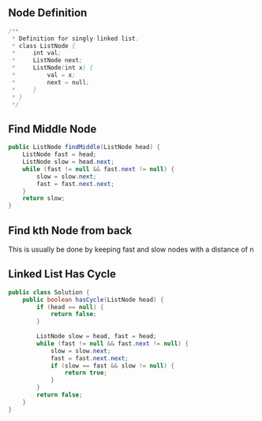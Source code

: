 ## Node Definition
``` java
/**
 * Definition for singly-linked list.
 * class ListNode {
 *     int val;
 *     ListNode next;
 *     ListNode(int x) {
 *         val = x;
 *         next = null;
 *     }
 * }
 */
```
## Find Middle Node
``` java
public ListNode findMiddle(ListNode head) {
    ListNode fast = head;
    ListNode slow = head.next;
    while (fast != null && fast.next != null) {
        slow = slow.next;
        fast = fast.next.next;
    }
    return slow;
}
```

## Find kth Node from back
This is usually be done by keeping fast and slow nodes with a distance of n

## Linked List Has Cycle

``` java
public class Solution {
    public boolean hasCycle(ListNode head) {
        if (head == null) {
            return false;
        }
        
        ListNode slow = head, fast = head;
        while (fast != null && fast.next != null) {
            slow = slow.next;
            fast = fast.next.next;
            if (slow == fast && slow != null) {
                return true;
            }
        }
        return false;
    }
}
```